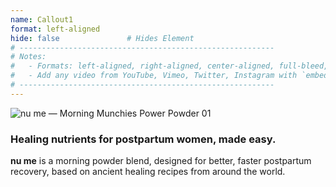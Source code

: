 ```yaml
---
name: Callout1
format: left-aligned
hide: false               # Hides Element
# ---------------------------------------------------------
# Notes:
#   - Formats: left-aligned, right-aligned, center-aligned, full-bleed, big-numbers
#   - Add any video from YouTube, Vimeo, Twitter, Instagram with `embed: <URL TO VIDEO>`
# ---------------------------------------------------------
---
```


<section>

![nu me &mdash; Morning Munchies Power Powder 01](/images/nume-kit.png)

</section>


<section>

### Healing nutrients for postpartum women, made easy.

**nu me** is a morning powder blend, designed for better, faster postpartum recovery, based on ancient healing recipes from around the world.

</section>

